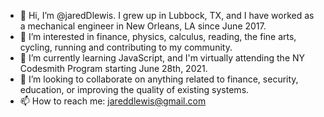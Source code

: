 - 👋 Hi, I’m @jaredDlewis. I grew up in Lubbock, TX, and I have worked as a mechanical engineer in New Orleans, LA since June 2017.
- 👀 I’m interested in finance, physics, calculus, reading, the fine arts, cycling, running and contributing to my community.
- 🌱 I’m currently learning JavaScript, and I'm virtually attending the NY Codesmith Program starting June 28th, 2021.
- 💞️ I’m looking to collaborate on anything related to finance, security, education, or improving the quality of existing systems.
- 📫 How to reach me: jareddlewis@gmail.com

<!---
jaredDlewis/jaredDlewis is a ✨ special ✨ repository because its `README.md` (this file) appears on your GitHub profile.
You can click the Preview link to take a look at your changes.
--->
